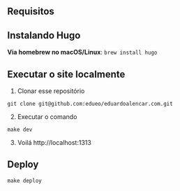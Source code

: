 ## Requisitos

## Instalando Hugo

**Via homebrew no macOS/Linux**: `brew install hugo`

## Executar o site localmente

1. Clonar esse repositório
```
git clone git@github.com:edueo/eduardoalencar.com.git
```

2. Executar o comando
```
make dev
```

3. Voilá
http://localhost:1313

## Deploy

```
make deploy
```
